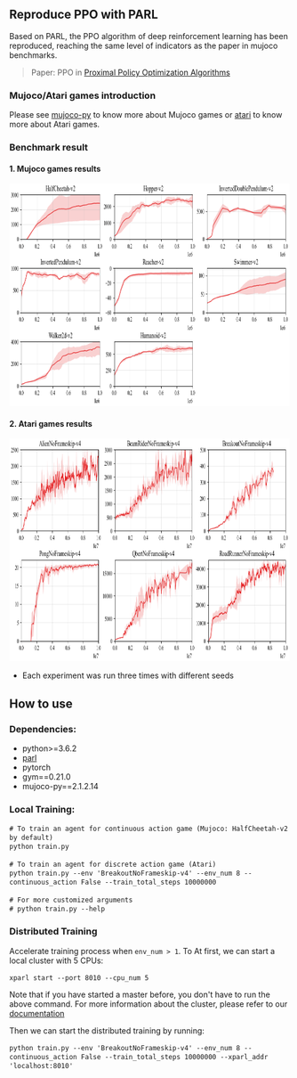 ## Reproduce PPO with PARL
Based on PARL, the PPO algorithm of deep reinforcement learning has been reproduced, reaching the same level of indicators as the paper in mujoco benchmarks.

> Paper: PPO in [Proximal Policy Optimization Algorithms](https://arxiv.org/abs/1707.06347)

### Mujoco/Atari games introduction
Please see [mujoco-py](https://github.com/openai/mujoco-py) to know more about Mujoco games or [atari](https://gym.openai.com/envs/#atari) to know more about Atari games.

### Benchmark result
#### 1. Mujoco games results
<img src=".benchmark/ppo-mujoco.png" width = "800" height ="400" alt="ppo-mujoco_results"/>

#### 2. Atari games results
<img src=".benchmark/ppo-atari.png" width = "800" height ="400" alt="ppo-atari_results"/>

+ Each experiment was run three times with different seeds

## How to use
### Dependencies:
+ python>=3.6.2
+ [parl](https://github.com/PaddlePaddle/PARL)
+ pytorch
+ gym==0.21.0
+ mujoco-py==2.1.2.14

### Local Training:

```
# To train an agent for continuous action game (Mujoco: HalfCheetah-v2 by default)
python train.py

# To train an agent for discrete action game (Atari)
python train.py --env 'BreakoutNoFrameskip-v4' --env_num 8 --continuous_action False --train_total_steps 10000000

# For more customized arguments
# python train.py --help
```

### Distributed Training
Accelerate training process when `env_num > 1`.
To At first, we can start a local cluster with 5 CPUs:

```
xparl start --port 8010 --cpu_num 5
```

Note that if you have started a master before, you don't have to run the above
command. For more information about the cluster, please refer to our
[documentation](https://parl.readthedocs.io/en/latest/parallel_training/setup.html)

Then we can start the distributed training by running:

```
python train.py --env 'BreakoutNoFrameskip-v4' --env_num 8 --continuous_action False --train_total_steps 10000000 --xparl_addr 'localhost:8010'
```